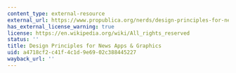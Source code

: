 ```yaml
---
content_type: external-resource
external_url: https://www.propublica.org/nerds/design-principles-for-news-apps-graphics
has_external_license_warning: true
license: https://en.wikipedia.org/wiki/All_rights_reserved
status: ''
title: Design Principles for News Apps & Graphics
uid: a4718cf2-c41f-4c1d-9e69-02c388445227
wayback_url: ''
---
```

